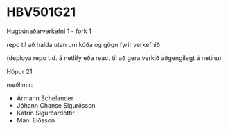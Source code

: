 # HBV501G21
Hugbúnaðarverkefni 1 - fork 1

repo til að halda utan um kóða og gögn fyrir verkefnið

(deploya repo t.d. á netlify eða react til að gera verkið aðgengilegt á netinu)

Hópur 21

meðlimir: 

- Ármann Schelander
- Jóhann Chanse Sigurðsson
- Katrín Sigurðardóttir
- Máni Eiðsson
